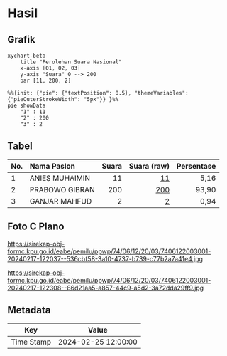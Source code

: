 # Hasil

## Grafik

```mermaid
xychart-beta
    title "Perolehan Suara Nasional"
    x-axis [01, 02, 03]
    y-axis "Suara" 0 --> 200
    bar [11, 200, 2]
```

```mermaid
%%{init: {"pie": {"textPosition": 0.5}, "themeVariables": {"pieOuterStrokeWidth": "5px"}} }%%
pie showData
    "1" : 11
    "2" : 200
    "3" : 2
```

## Tabel

| No. | Nama Paslon    | Suara | Suara (raw) | Persentase |
|:--- |:-------------- | -----:| -----------:| ----------:|
| 1   | ANIES MUHAIMIN | 11    | [11][p-1]   | 5,16       |
| 2   | PRABOWO GIBRAN | 200   | [200][p-2]  | 93,90      |
| 3   | GANJAR MAHFUD  | 2     | [2][p-3]    | 0,94       |


[p-1]: https://github.com/gigit-pemilu/pemilu-2024/blob/main/pilpres/hitung-suara/sub/74-sulawesi-tenggara/sub/06-bombana/sub/12-poleang-tenggara/sub/2003-terapung/sub/001-tps/sub/paslon-1.txt
[p-2]: https://github.com/gigit-pemilu/pemilu-2024/blob/main/pilpres/hitung-suara/sub/74-sulawesi-tenggara/sub/06-bombana/sub/12-poleang-tenggara/sub/2003-terapung/sub/001-tps/sub/paslon-2.txt
[p-3]: https://github.com/gigit-pemilu/pemilu-2024/blob/main/pilpres/hitung-suara/sub/74-sulawesi-tenggara/sub/06-bombana/sub/12-poleang-tenggara/sub/2003-terapung/sub/001-tps/sub/paslon-3.txt

## Foto C Plano

https://sirekap-obj-formc.kpu.go.id/eabe/pemilu/ppwp/74/06/12/20/03/7406122003001-20240217-122037--536cbf58-3a10-4737-b739-c77b2a7a41e4.jpg

https://sirekap-obj-formc.kpu.go.id/eabe/pemilu/ppwp/74/06/12/20/03/7406122003001-20240217-122308--86d21aa5-a857-44c9-a5d2-3a72dda29ff9.jpg


## Metadata

| Key        | Value               |
| ---------- | ------------------- |
| Time Stamp | 2024-02-25 12:00:00 |



